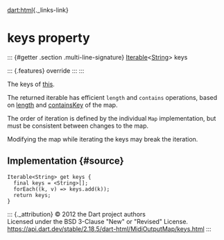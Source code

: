 [dart:html](../../dart-html/dart-html-library){._links-link}

keys property
=============

::: {#getter .section .multi-line-signature}
[Iterable](../../dart-core/iterable-class)\<[String](../../dart-core/string-class)\>
keys

::: {.features}
override
:::
:::

The keys of [this](../midioutputmap-class).

The returned iterable has efficient `length` and `contains` operations,
based on [length](length) and [containsKey](containskey) of the map.

The order of iteration is defined by the individual `Map`
implementation, but must be consistent between changes to the map.

Modifying the map while iterating the keys may break the iteration.

Implementation {#source}
--------------

``` {.language-dart data-language="dart"}
Iterable<String> get keys {
  final keys = <String>[];
  forEach((k, v) => keys.add(k));
  return keys;
}
```

::: {._attribution}
© 2012 the Dart project authors\
Licensed under the BSD 3-Clause \"New\" or \"Revised\" License.\
<https://api.dart.dev/stable/2.18.5/dart-html/MidiOutputMap/keys.html>
:::
